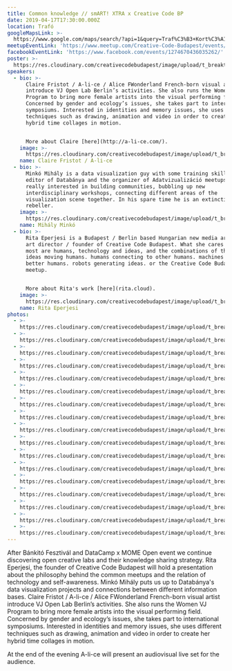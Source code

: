 ```yaml
---
title: Common knowledge // smART! XTRA x Creative Code BP
date: 2019-04-17T17:30:00.000Z
location: Trafó
googleMapsLink: >-
  https://www.google.com/maps/search/?api=1&query=Traf%C3%B3+Kort%C3%A1rs+M%C5%B1v%C3%A9szetek+H%C3%A1za%2C+Liliom+u.+41%2C+Budapest%2C+1094%2C+hu&query_place_id=ChIJ44dGavjcQUcR4icGpzeE7Po
meetupEventLink: 'https://www.meetup.com/Creative-Code-Budapest/events/qnhgzpyzgbgb/'
facebookEventLink: 'https://www.facebook.com/events/1274670436035262/'
poster: >-
  https://res.cloudinary.com/creativecodebudapest/image/upload/t_breakthumbnails/v1574806839/commonknowledge/creativecode_commonknowledge_hyclgc.jpg
speakers:
  - bio: >-
      Claire Fristot / A-li-ce / Alice FWonderland French-born visual artist
      introduce VJ Open Lab Berlin’s activities. She also runs the Women VJ
      Program to bring more female artists into the visual performing field.
      Concerned by gender and ecology’s issues, she takes part to international
      symposiums. Interested in identities and memory issues, she uses different
      techniques such as drawing, animation and video in order to create her
      hybrid time collages in motion. 


      More about Claire [here](http://a-li-ce.com/).
    image: >-
      https://res.cloudinary.com/creativecodebudapest/image/upload/t_breakthumbnails/v1574806858/commonknowledge/clairefristot_yfoihx.jpg
    name: Claire Fristot / A-li-ce
  - bio: >-
      Minkó Mihály is a data visualization guy with some training skills, the
      editor of Databánya and the organizer of Adatvizualizáció meetups. He is
      really interested in building communities, bubbling up new
      interdisciplinary workshops, connecting different areas of the
      visualization scene together. In his spare time he is an extinction
      rebeller.
    image: >-
      https://res.cloudinary.com/creativecodebudapest/image/upload/t_breakthumbnails/v1574806857/commonknowledge/minkomihaly_gsremz.jpg
    name: Mihály Minkó
  - bio: >-
      Rita Eperjesi is a Budapest / Berlin based Hungarian new media artist /
      art director / founder of Creative Code Budapest. What she cares about the
      most are humans, technology and ideas, and the combinations of these:
      ideas moving humans. humans connecting to other humans. machines making
      better humans. robots generating ideas. or the Creative Code Budapest
      meetup.


      More about Rita's work [here](rita.cloud).
    image: >-
      https://res.cloudinary.com/creativecodebudapest/image/upload/t_breakthumbnails/v1574806856/commonknowledge/rita_tb17oe.jpg
    name: Rita Eperjesi
photos:
  - >-
    https://res.cloudinary.com/creativecodebudapest/image/upload/t_breakthumbnails/v1574807596/commonknowledge/59743950_2314326438833460_2289425904746627072_o_j8oxpo.jpg
  - >-
    https://res.cloudinary.com/creativecodebudapest/image/upload/t_breakthumbnails/v1574807596/commonknowledge/59791528_2314326725500098_8012140059077640192_o_pj4cuq.jpg
  - >-
    https://res.cloudinary.com/creativecodebudapest/image/upload/t_breakthumbnails/v1574807595/commonknowledge/59542658_2314327028833401_3410495768677580800_o_hrfisg.jpg
  - >-
    https://res.cloudinary.com/creativecodebudapest/image/upload/t_breakthumbnails/v1574807594/commonknowledge/59586020_2314326718833432_7608782710894493696_o_pgyutk.jpg
  - >-
    https://res.cloudinary.com/creativecodebudapest/image/upload/t_breakthumbnails/v1574807594/commonknowledge/59567116_2314326578833446_6413198303999033344_o_aryrpi.jpg
  - >-
    https://res.cloudinary.com/creativecodebudapest/image/upload/t_breakthumbnails/v1574807593/commonknowledge/59481561_2314326688833435_5545620455009812480_o_gthu5v.jpg
  - >-
    https://res.cloudinary.com/creativecodebudapest/image/upload/t_breakthumbnails/v1574807591/commonknowledge/59439725_2314326998833404_5274827216583131136_o_lzej3h.jpg
  - >-
    https://res.cloudinary.com/creativecodebudapest/image/upload/t_breakthumbnails/v1574807591/commonknowledge/59435637_2314326418833462_6707812491906252800_o_xlbzdd.jpg
  - >-
    https://res.cloudinary.com/creativecodebudapest/image/upload/t_breakthumbnails/v1574807591/commonknowledge/59474751_2314326968833407_4121280781349814272_o_mhmumw.jpg
  - >-
    https://res.cloudinary.com/creativecodebudapest/image/upload/t_breakthumbnails/v1574807590/commonknowledge/59422383_2314326815500089_3280194660009508864_o_xk5shx.jpg
  - >-
    https://res.cloudinary.com/creativecodebudapest/image/upload/t_breakthumbnails/v1574807590/commonknowledge/59469704_2314326462166791_5107859443828129792_o_csvarl.jpg
  - >-
    https://res.cloudinary.com/creativecodebudapest/image/upload/t_breakthumbnails/v1574807588/commonknowledge/59950919_2314326855500085_6011185409428553728_o_tyf5ex.jpg
  - >-
    https://res.cloudinary.com/creativecodebudapest/image/upload/t_breakthumbnails/v1574807588/commonknowledge/59384721_2314326982166739_2452416207073050624_o_snzozm.jpg
  - >-
    https://res.cloudinary.com/creativecodebudapest/image/upload/t_breakthumbnails/v1574807587/commonknowledge/59429633_2314326705500100_8368396519560183808_o_oez3wu.jpg
  - >-
    https://res.cloudinary.com/creativecodebudapest/image/upload/t_breakthumbnails/v1574807587/commonknowledge/59352495_2314326828833421_4659553497660784640_o_ymgaua.jpg
  - >-
    https://res.cloudinary.com/creativecodebudapest/image/upload/t_breakthumbnails/v1574807587/commonknowledge/59387060_2314326802166757_4853021012473675776_o_qfnd0s.jpg
  - >-
    https://res.cloudinary.com/creativecodebudapest/image/upload/t_breakthumbnails/v1574807585/commonknowledge/59357245_2314326588833445_2187630408122761216_o_ywt2c1.jpg
---
```

After Bánkitó Fesztivál and DataCamp x MOME Open event we continue discovering open creative labs and their knowledge sharing strategy. Rita Eperjesi, the founder of Creative Code Budapest will hold a presentation about the philosophy behind the common meetups and the relation of technology and self-awareness. Minkó Mihály puts us up to Databánya's data visualization projects and connections between different information bases. Claire Fristot / A-li-ce / Alice FWonderland French-born visual artist introduce VJ Open Lab Berlin’s activities. She also runs the Women VJ Program to bring more female artists into the visual performing field. Concerned by gender and ecology’s issues, she takes part to international symposiums. Interested in identities and memory issues, she uses different techniques such as drawing, animation and video in order to create her hybrid time collages in motion. 

At the end of the evening A-li-ce will present an audiovisual live set for the audience.
